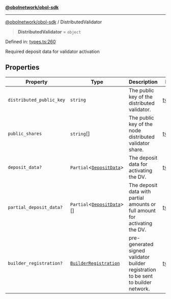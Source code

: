 [**@obolnetwork/obol-sdk**](../index.md)

***

[@obolnetwork/obol-sdk](../index.md) / DistributedValidator

> **DistributedValidator** = `object`

Defined in: [types.ts:260](https://github.com/ObolNetwork/obol-sdk/blob/719eeaf64437833b733de7c3e76fdb5a3bef243a/src/types.ts#L260)

Required deposit data for validator activation

## Properties

| Property | Type | Description | Defined in |
| ------ | ------ | ------ | ------ |
| <a id="distributed_public_key"></a> `distributed_public_key` | `string` | The public key of the distributed validator. | [types.ts:262](https://github.com/ObolNetwork/obol-sdk/blob/719eeaf64437833b733de7c3e76fdb5a3bef243a/src/types.ts#L262) |
| <a id="public_shares"></a> `public_shares` | `string`[] | The public key of the node distributed validator share. | [types.ts:265](https://github.com/ObolNetwork/obol-sdk/blob/719eeaf64437833b733de7c3e76fdb5a3bef243a/src/types.ts#L265) |
| <a id="deposit_data"></a> `deposit_data?` | `Partial`\<[`DepositData`](DepositData.md)\> | The deposit data for activating the DV. | [types.ts:268](https://github.com/ObolNetwork/obol-sdk/blob/719eeaf64437833b733de7c3e76fdb5a3bef243a/src/types.ts#L268) |
| <a id="partial_deposit_data"></a> `partial_deposit_data?` | `Partial`\<[`DepositData`](DepositData.md)\>[] | The deposit data with partial amounts or full amount for activating the DV. | [types.ts:271](https://github.com/ObolNetwork/obol-sdk/blob/719eeaf64437833b733de7c3e76fdb5a3bef243a/src/types.ts#L271) |
| <a id="builder_registration"></a> `builder_registration?` | [`BuilderRegistration`](BuilderRegistration.md) | pre-generated signed validator builder registration to be sent to builder network. | [types.ts:274](https://github.com/ObolNetwork/obol-sdk/blob/719eeaf64437833b733de7c3e76fdb5a3bef243a/src/types.ts#L274) |
